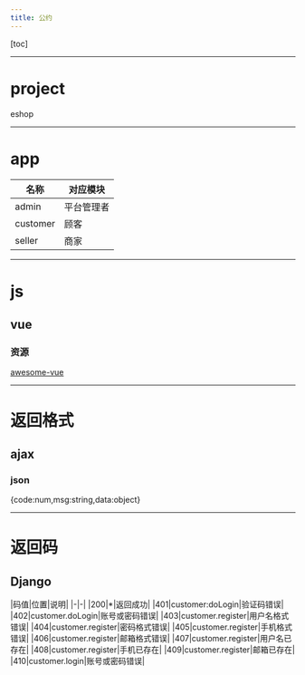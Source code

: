 ```yaml
---
title: 公约
---
```


[toc]

---

# project 

eshop

---

# app

|名称|对应模块|
|-|-|
|admin|平台管理者|
|customer|顾客|
|seller|商家|

---

# js

## vue

### 资源

[awesome-vue](https://github.com/vuejs/awesome-vue#routing)

---

# 返回格式

## ajax 

### json

{code:num,msg:string,data:object}

---

# 返回码

## Django

|码值|位置|说明|
|-|-|
|200|*|返回成功|
|401|customer:doLogin|验证码错误|
|402|customer.doLogin|账号或密码错误|
|403|customer.register|用户名格式错误|
|404|customer.register|密码格式错误|
|405|customer.register|手机格式错误|
|406|customer.register|邮箱格式错误|
|407|customer.register|用户名已存在|
|408|customer.register|手机已存在|
|409|customer.register|邮箱已存在|
|410|customer.login|账号或密码错误|
